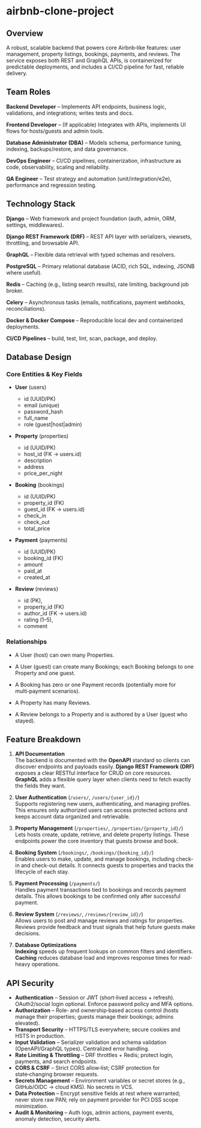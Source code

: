 # airbnb-clone-project

## Overview
A robust, scalable backend that powers core Airbnb‑like features: user management, property listings, bookings, payments, and reviews. The service exposes both REST and GraphQL APIs, is containerized for predictable deployments, and includes a CI/CD pipeline for fast, reliable delivery.

## Team Roles

**Backend Developer** – Implements API endpoints, business logic, validations, and integrations; writes tests and docs.

**Frontend Developer** – (If applicable) Integrates with APIs, implements UI flows for hosts/guests and admin tools.

**Database Administrator (DBA)** – Models schema, performance tuning, indexing, backups/restore, and data governance.

**DevOps Engineer** – CI/CD pipelines, containerization, infrastructure as code, observability, scaling and reliability.

**QA Engineer** – Test strategy and automation (unit/integration/e2e), performance and regression testing.

## Technology Stack

**Django** – Web framework and project foundation (auth, admin, ORM, settings, middlewares).

**Django REST Framework (DRF)** – REST API layer with serializers, viewsets, throttling, and browsable API.

**GraphQL** – Flexible data retrieval with typed schemas and resolvers.

**PostgreSQL** – Primary relational database (ACID, rich SQL, indexing, JSONB where useful).

**Redis** – Caching (e.g., listing search results), rate limiting, background job broker.

**Celery** – Asynchronous tasks (emails, notifications, payment webhooks, reconciliations).

**Docker & Docker Compose** – Reproducible local dev and containerized deployments.

**CI/CD Pipelines** – build, test, lint, scan, package, and deploy.

## Database Design

### Core Entities & Key Fields

- **User** (users)

  - id (UUID/PK)
  - email (unique)
  - password_hash
  - full_name
  - role (guest|host|admin)

- **Property** (properties)

  - id (UUID/PK)
  - host_id (FK → users.id)
  - description
  - address
  - price_per_night

- **Booking** (bookings)

  - id (UUID/PK)
  - property_id (FK)
  - guest_id (FK → users.id)
  - check_in
  - check_out
  - total_price

- **Payment** (payments)

  - id (UUID/PK)
  - booking_id (FK)
  - amount
  - paid_at
  - created_at

- **Review** (reviews)

  - id (PK),
  - property_id (FK)
  - author_id (FK → users.id)
  - rating (1–5),
  - comment

### Relationships

- A User (host) can own many Properties.

- A User (guest) can create many Bookings; each Booking belongs to one Property and one guest.

- A Booking has zero or one Payment records (potentially more for multi‑payment scenarios).

- A Property has many Reviews.

- A Review belongs to a Property and is authored by a User (guest who stayed).

## Feature Breakdown

1) **API Documentation**  
   The backend is documented with the **OpenAPI** standard so clients can discover endpoints and payloads easily. **Django REST Framework (DRF)** exposes a clear RESTful interface for CRUD on core resources. **GraphQL** adds a flexible query layer when clients need to fetch exactly the fields they want.

2) **User Authentication** (`/users/`, `/users/{user_id}/`)  
   Supports registering new users, authenticating, and managing profiles. This ensures only authorized users can access protected actions and keeps account data organized and retrievable.

3) **Property Management** (`/properties/`, `/properties/{property_id}/`)  
   Lets hosts create, update, retrieve, and delete property listings. These endpoints power the core inventory that guests browse and book.

4) **Booking System** (`/bookings/`, `/bookings/{booking_id}/`)  
   Enables users to make, update, and manage bookings, including check-in and check-out details. It connects guests to properties and tracks the lifecycle of each stay.

5) **Payment Processing** (`/payments/`)  
   Handles payment transactions tied to bookings and records payment details. This allows bookings to be confirmed only after successful payment.

6) **Review System** (`/reviews/`, `/reviews/{review_id}/`)  
   Allows users to post and manage reviews and ratings for properties. Reviews provide feedback and trust signals that help future guests make decisions.

7) **Database Optimizations**  
   **Indexing** speeds up frequent lookups on common filters and identifiers. **Caching** reduces database load and improves response times for read-heavy operations.

## API Security

- **Authentication** – Session or JWT (short‑lived access + refresh). OAuth2/social login optional. Enforce password policy and MFA options.
- **Authorization** – Role‑ and ownership‑based access control (hosts manage their properties; guests manage their bookings; admins elevated).
- **Transport Security** – HTTPS/TLS everywhere; secure cookies and HSTS in production.
- **Input Validation** – Serializer validation and schema validation (OpenAPI/GraphQL types). Centralized error handling.
- **Rate Limiting & Throttling** – DRF throttles + Redis; protect login, payments, and search endpoints.
- **CORS & CSRF** – Strict CORS allow‑list; CSRF protection for state‑changing browser requests.
- **Secrets Management** – Environment variables or secret stores (e.g., GitHub/OIDC → cloud KMS). No secrets in VCS.
- **Data Protection** – Encrypt sensitive fields at rest where warranted; never store raw PAN; rely on payment provider for PCI DSS scope minimization.
- **Audit & Monitoring** – Auth logs, admin actions, payment events, anomaly detection, security alerts.


